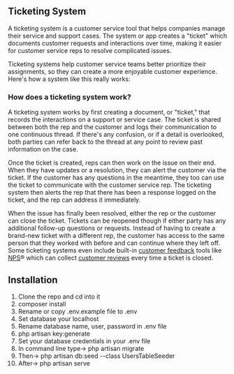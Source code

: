 
<div class="hsg-featured-snippet">
<h2>Ticketing System</h2>
<p>A ticketing system is a customer service tool that helps companies manage their service and support cases. The system or app creates a "ticket" which documents customer requests and interactions over time, making it easier for customer service reps to resolve complicated issues.&nbsp;</p>
</div>
<p>Ticketing systems help customer service teams better prioritize their assignments, so they can create a more enjoyable customer experience. Here's how a system like this really works:</p>
<h3>How does a ticketing system work?</h3>

<p>A ticketing system works by first creating a document, or "ticket," that records the interactions on a support or service case. The ticket is shared between both the rep and the customer and logs their communication to one continuous thread. If there's any confusion, or if a detail is overlooked, both parties can refer back to the thread at any point to review past information on the case.</p>

<p>Once the ticket is created, reps can then work on the issue on their end. When they have updates or a resolution, they can alert the customer via the ticket. If the customer has any questions in the meantime, they too can use the ticket to communicate with the customer service rep. The ticketing system then alerts the rep that there has been a response logged on the ticket, and the rep can address it immediately.</p>
<p>When the issue has finally been resolved, either the rep or the customer can close the ticket. Tickets can be reopened though if either party has any additional follow-up questions or requests. Instead of having to create a brand-new ticket with a different rep, the customer has access to the same person that they worked with before and can continue where they left off. Some ticketing systems even include built-in <a href="/service/customer-feedback-culture" rel="noopener" target="_blank">customer feedback</a> tools like <a href="/service/what-is-nps" rel="noopener" target="_blank">NPS</a>® which can collect <a href="/service/get-customer-reviews" rel="noopener" target="_blank">customer reviews</a> every time a ticket is closed.</p>

## Installation

1. Clone the repo and cd into it
2. composer install
3. Rename or copy .env.example file to .env
4. Set database your localhost
5. Rename database name, user, password in .env file
6. php artisan key:generate
7. Set your database credentials in your .env file
8. In command line type-> php artisan migrate
9. Then->  php artisan db:seed --class UsersTableSeeder
10. After-> php artisan serve
